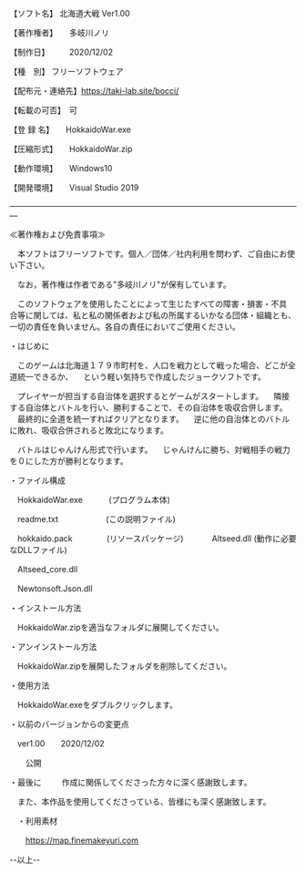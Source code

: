 【ソフト名】	北海道大戦 Ver1.00

【著作権者】　　多岐川ノリ

【制作日】　　　2020/12/02

【種　別】	フリーソフトウェア

【配布元・連絡先】https://taki-lab.site/bocci/

【転載の可否】　可

【登 録 名】　　HokkaidoWar.exe

【圧縮形式】　　HokkaidoWar.zip

【動作環境】　　Windows10

【開発環境】　　Visual Studio 2019

―――――――――――――――――――――――――――――――――――――

≪著作権および免責事項≫

　本ソフトはフリーソフトです。個人／団体／社内利用を問わず、ご自由にお使い下さい。

　なお，著作権は作者である"多岐川ノリ"が保有しています。

　このソフトウェアを使用したことによって生じたすべての障害・損害・不具
合等に関しては、私と私の関係者および私の所属するいかなる団体・組織とも、
一切の責任を負いません。各自の責任においてご使用ください。

・はじめに

　このゲームは北海道１７９市町村を、人口を戦力として戦った場合、どこが全道統一できるか、
　という軽い気持ちで作成したジョークソフトです。

　プレイヤーが担当する自治体を選択するとゲームがスタートします。
　隣接する自治体とバトルを行い、勝利することで、その自治体を吸収合併します。
　最終的に全道を統一すればクリアとなります。
　逆に他の自治体とのバトルに敗れ、吸収合併されると敗北になります。

　バトルはじゃんけん形式で行います。
　じゃんけんに勝ち、対戦相手の戦力を０にした方が勝利となります。

・ファイル構成

　HokkaidoWar.exe 　　　(プログラム本体)

　readme.txt　　　　　　(この説明ファイル)

　hokkaido.pack　　　　 (リソースパッケージ)
　　
　Altseed.dll           (動作に必要なDLLファイル)

　Altseed_core.dll

　Newtonsoft.Json.dll

・インストール方法

　HokkaidoWar.zipを適当なフォルダに展開してください。

・アンインストール方法

　HokkaidoWar.zipを展開したフォルダを削除してください。

・使用方法

　HokkaidoWar.exeをダブルクリックします。

・以前のバージョンからの変更点

　ver1.00　　2020/12/02

　　公開

・最後に
　
　作成に関係してくださった方々に深く感謝致します。

　また、本作品を使用してくださっている、皆様にも深く感謝致します。

　・利用素材
 
　　https://map.finemakeyuri.com


--以上--

